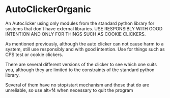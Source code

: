 # AutoClickerOrganic
An Autoclicker using only modules from the standard python library for systems that don't have external libraries. USE RESPONSIBLY WITH GOOD INTENTION AND ONLY FOR THINGS SUCH AS COOKIE CLICKERS.

As mentioned previously, although the auto clicker can not cause harm to a system, still use responsibly and with good intention. Use for things such as CPS test or cookie clickers. 

There are several different versions of the clicker to see which one suits you, although they are limited to the constraints of the standard python library.

Several of them have no stop/start mechanism and those that do are unreliable, so use alt+f4 when necessary to quit the program
